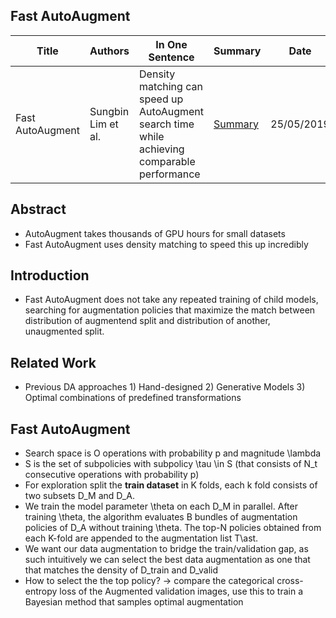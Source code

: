 ## Fast AutoAugment
| Title | Authors | In One Sentence | Summary | Date | Link | Conference |
| -----  | ------ | --------------- | ------- | ---- | ---- | ---------- |
| Fast AutoAugment | Sungbin Lim et al. | Density matching can speed up AutoAugment search time while achieving comparable performance  | [Summary](./paper-summary/data-augmentation/FastAutoAugment.md) | 25/05/2019 | [Paper](https://arxiv.org/pdf/1905.00397v2.pdf) | NeurIPS 2019 | 


## Abstract 
- AutoAugment takes thousands of GPU hours for small datasets
- Fast AutoAugment uses density matching to speed this up incredibly


## Introduction
- Fast AutoAugment does not take any repeated training of child models, searching for augmentation policies that maximize the match between distribution of augmentend split and distribution of another, unaugmented split.

## Related Work
- Previous DA approaches 1) Hand-designed 2) Generative Models 3) Optimal combinations of predefined transformations

## Fast AutoAugment
- Search space is O operations with probability p and magnitude \lambda
- S is the set of subpolicies with subpolicy \tau \in S (that consists of N\_t consecutive operations with probability p)
- For exploration split the **train dataset** in K folds, each k fold consists of two subsets D\_M and D\_A. 
- We train the model parameter \theta on each D\_M in parallel. After training \theta, the algorithm evaluates  B bundles of augmentation policies of D\_A without training \theta. The top-N policies obtained from each K-fold are appended to the augmentation list T\ast.
- We want our data augmentation to bridge the train/validation gap, as such intuitively we can select the best data augmentation as one that that matches the density of D\_train and D\_valid
- How to select the the top policy? -> compare the categorical cross-entropy loss of the Augmented validation images, use this to train a Bayesian method that samples optimal augmentation
